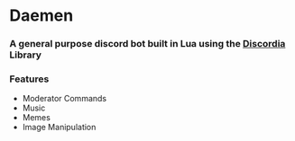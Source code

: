 # Daemen
### A general purpose discord bot built in Lua using the [Discordia](https://github.com/SinisterRectus/Discordia) Library

### Features
* Moderator Commands
* Music
* Memes
* Image Manipulation
